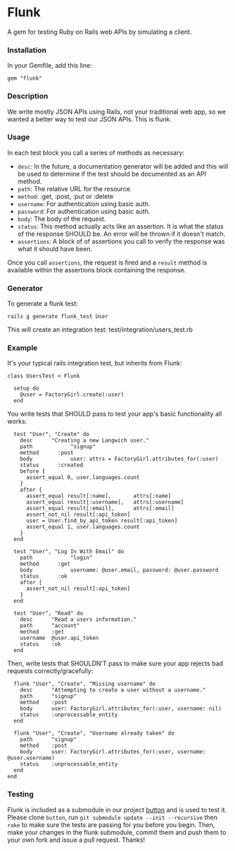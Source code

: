 Flunk
=====

A gem for testing Ruby on Rails web APIs by simulating a client.


### Installation

In your Gemfile, add this line:

    gem "flunk"

### Description

We write mostly JSON APIs using Rails, not your traditional web app, so we wanted a better way to test our JSON APIs. This is flunk.

### Usage

In each test block you call a series of methods as necessary:

* `desc`: In the future, a documentation generator will be added and this will be used to determine if the test should be documented as an API method.
* `path`: The relative URL for the resource.
* `method`: :get, :post, :put or :delete
* `username`: For authentication using basic auth.
* `password`: For authentication using basic auth.
* `body`: The body of the request.
* `status`: This method actually acts like an assertion. It is what the status of the response SHOULD be. An error will be thrown if it doesn't match.
* `assertions`: A block of of assertions you call to verify the response was what it should have been.

Once you call `assertions`, the request is fired and a `result` method is available within the assertions block containing the response.

### Generator

To generate a flunk test:

    rails g generate flunk_test User

This will create an integration test: test/integration/users_test.rb

### Example

It's your typical rails integration test, but inherits from Flunk:

    class UsersTest < Flunk

      setup do
      	@user = FactoryGirl.create(:user)
      end

You write tests that SHOULD pass to test your app's basic functionality all works:

      test "User", "Create" do
        desc      "Creating a new Langwich user."
      	path			"signup"
      	method		:post
      	body			user: attrs = FactoryGirl.attributes_for(:user)
      	status		:created
        before {
          assert_equal 0, user.languages.count
        }
        after {
          assert_equal result[:name],       attrs[:name]
          assert_equal result[:username],   attrs[:username]
          assert_equal result[:email],      attrs[:email]
          assert_not_nil result[:api_token]
          user = User.find_by_api_token result[:api_token]
          assert_equal 1, user.languages.count
        }
      end

      test "User", "Log In With Email" do
      	path			"login"
      	method		:get
      	body			username: @user.email, password: @user.password
      	status		:ok
        after {
          assert_not_nil result[:api_token]
        }
      end

      test "User", "Read" do
        desc      "Read a users information."
        path      "account"
        method    :get
        username  @user.api_token
        status    :ok
      end


Then, write tests that SHOULDN'T pass to make sure your app rejects bad requests correctly/gracefully:


      flunk "User", "Create", "Missing username" do
        desc      "Attempting to create a user without a username."
        path      "signup"
        method    :post
        body      user: FactoryGirl.attributes_for(:user, username: nil)
        status    :unprocessable_entity
      end

      flunk "User", "Create", "Username already taken" do
        path      "signup"
        method    :post
        body      user: FactoryGirl.attributes_for(:user, username: @user.username)
        status    :unprocessable_entity
      end
    end



### Testing

Flunk is included as a submodule in our project [button](https://github.com/mysterioustrousers/button.git) and
is used to test it. Please clone `button`, run `git submodule update --init --recursive` then `rake` to make
sure the tests are passing for you before you begin. Then, make your changes in the flunk submodule, commit them
and push them to your own fork and issue a pull request. Thanks!

